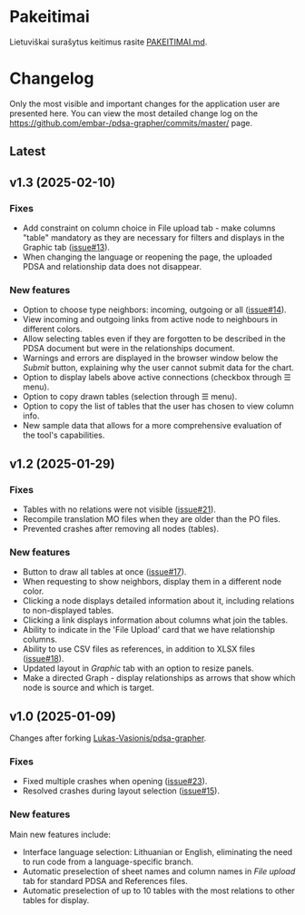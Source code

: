 # Pakeitimai
Lietuviškai surašytus keitimus rasite [PAKEITIMAI.md](PAKEITIMAI.md).

# Changelog
Only the most visible and important changes for the application user are presented here. 
You can view the most detailed change log on the https://github.com/embar-/pdsa-grapher/commits/master/ page.

## Latest

## v1.3 (2025-02-10)
### Fixes
- Add constraint on column choice in File upload tab - make columns "table" mandatory 
  as they are necessary for filters and displays in the Graphic tab
  ([issue#13](https://github.com/Lukas-Vasionis/pdsa-grapher/issues/13)).
- When changing the language or reopening the page, the uploaded PDSA and relationship data does not disappear.

### New features
- Option to choose type neighbors: incoming, outgoing or all ([issue#14](https://github.com/Lukas-Vasionis/pdsa-grapher/issues/14)).
- View incoming and outgoing links from active node to neighbours in different colors.
- Allow selecting tables even if they are forgotten to be described in the PDSA document 
  but were in the relationships document.
- Warnings and errors are displayed in the browser window below the *Submit* button, 
  explaining why the user cannot submit data for the chart.
- Option to display labels above active connections (checkbox through ☰ menu).
- Option to copy drawn tables (selection through ☰ menu).
- Option to copy the list of tables that the user has chosen to view column info.
- New sample data that allows for a more comprehensive evaluation of the tool's capabilities.

## v1.2 (2025-01-29)
### Fixes
- Tables with no relations were not visible ([issue#21](https://github.com/Lukas-Vasionis/pdsa-grapher/issues/21)).
- Recompile translation MO files when they are older than the PO files.
- Prevented crashes after removing all nodes (tables).

### New features
- Button to draw all tables at once ([issue#17](https://github.com/Lukas-Vasionis/pdsa-grapher/issues/17)).
- When requesting to show neighbors, display them in a different node color.
- Clicking a node displays detailed information about it, including relations to non-displayed tables.
- Clicking a link displays information about columns what join the tables.
- Ability to indicate in the 'File Upload' card that we have relationship columns.
- Ability to use CSV files as references, in addition to XLSX files ([issue#18](https://github.com/Lukas-Vasionis/pdsa-grapher/issues/18)).
- Updated layout in *Graphic* tab with an option to resize panels.
- Make a directed Graph - display relationships as arrows that 
  show which node is source and which is target.

## v1.0 (2025-01-09)
Changes after forking [Lukas-Vasionis/pdsa-grapher](https://github.com/Lukas-Vasionis/pdsa-grapher).

### Fixes
- Fixed multiple crashes when opening ([issue#23](https://github.com/Lukas-Vasionis/pdsa-grapher/issues/23)).
- Resolved crashes during layout selection ([issue#15](https://github.com/Lukas-Vasionis/pdsa-grapher/issues/15)).

### New features
Main new features include:
- Interface language selection: Lithuanian or English, eliminating the need to run code from a language-specific branch.
- Automatic preselection of sheet names and column names in *File upload* tab 
  for standard PDSA and References files.
- Automatic preselection of up to 10 tables with the most relations to other tables for display.
